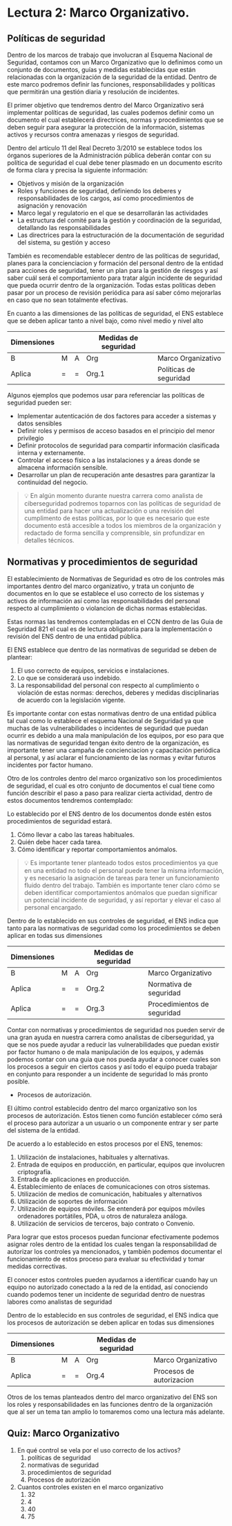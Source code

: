 # **Lectura 2: Marco Organizativo.**

## Políticas de seguridad

Dentro de los marcos de trabajo que involucran al Esquema Nacional de Seguridad, contamos con un Marco Organizativo que lo definimos como un conjunto de documentos, guías y medidas establecidas que están relacionadas con la organización de la seguridad de la entidad. Dentro de este marco podremos definir las funciones, responsabilidades y políticas que permitirán una gestión diaria y resolución de incidentes.

El primer objetivo que tendremos dentro del Marco Organizativo será implementar políticas de seguridad, las cuales podemos definir como un documento el cual establecerá directrices, normas y procedimientos que se deben seguir para asegurar la protección de la información, sistemas activos y recursos contra amenazas y riesgos de seguridad.

Dentro del artículo 11 del Real Decreto 3/2010 se establece todos los órganos superiores de la Administración pública deberán contar con su política de seguridad el cual debe tener plasmado en un documento escrito de forma clara y precisa la siguiente información:

- Objetivos y misión de la organización
- Roles y funciones de seguridad, definiendo los deberes y responsabilidades de los cargos, así como procedimientos de asignación y renovación
- Marco legal y regulatorio en el que se desarrollarán las actividades
- La estructura del comité para la gestión y coordinación de la seguridad, detallando las responsabilidades
- Las directrices para la estructuración de la documentación de seguridad del sistema, su gestión y acceso

También es recomendable establecer dentro de las políticas de seguridad, planes para la concienciacion y formación del personal dentro de la entidad para acciones de seguridad, tener un plan para la gestión de riesgos y así saber cuál será el comportamiento para tratar algún incidente de seguridad que pueda ocurrir dentro de la organización. Todas estas políticas deben pasar por un proceso de revisión periódica para así saber cómo mejorarlas en caso que no sean totalmente efectivas.

En cuanto a las dimensiones de las políticas de seguridad, el ENS establece que se deben aplicar tanto a nivel bajo, como nivel medio y nivel alto

| Dimensiones |  |  | Medidas de seguridad |  |
| --- | --- | --- | --- | --- |
| B | M | A | Org | Marco Organizativo |
| Aplica | = | = | Org.1 | Políticas de seguridad |

Algunos ejemplos que podemos usar para referenciar las políticas de seguridad pueden ser:

- Implementar autenticación de dos factores para acceder a sistemas y datos sensibles
- Definir roles y permisos de acceso basados en el principio del menor privilegio
- Definir protocolos de seguridad para compartir información clasificada interna y externamente.
- Controlar el acceso físico a las instalaciones y a áreas donde se almacena información sensible.
- Desarrollar un plan de recuperación ante desastres para garantizar la continuidad del negocio.

> 💡 En algún momento durante nuestra carrera como analista de ciberseguridad podremos toparnos con las políticas de seguridad de una entidad para hacer una actualización o una revisión del cumplimento de estas políticas, por lo que es necesario que este documento está accesible a todos los miembros de la organización y redactado de forma sencilla y comprensible, sin profundizar en detalles técnicos.

</aside>

## Normativas y procedimientos de seguridad

El establecimiento de Normativas de Seguridad es otro de los controles más importantes dentro del marco organizativo, y trata un conjunto de documentos en lo que se establece el uso correcto de los sistemas y activos de información así como las responsabilidades del personal respecto al cumplimiento o violancion de dichas normas establecidas.

Estas normas las tendremos contempladas en el CCN dentro de las Guia de Seguridad 821 el cual es de lectura obligatoria para la implementación o revisión del ENS dentro de una entidad pública.

El ENS establece que dentro de las normativas de seguridad se deben de plantear:

1. El uso correcto de equipos, servicios e instalaciones.
2. Lo que se considerará uso indebido.
3. La responsabilidad del personal con respecto al cumplimiento o violación de estas normas: derechos, deberes y medidas disciplinarias de acuerdo con la legislación vigente.

Es importante contar con estas normativas dentro de una entidad pública tal cual como lo establece el esquema Nacional de Seguridad ya que muchas de las vulnerabilidades o incidentes de seguridad que puedan ocurrir es debido a una mala manipulación de los equipos, por eso para que las normativas de seguridad tengan éxito dentro de la organización, es importante tener una campaña de concienciacion y capacitación periódica al personal, y así aclarar el funcionamiento de las normas y evitar futuros incidentes por factor humano.

Otro de los controles dentro del marco organizativo son los procedimientos de seguridad, el cual es otro conjunto de documentos el cual tiene como función describir el paso a paso para realizar cierta actividad, dentro de estos documentos tendremos contemplado:

Lo establecido por el ENS dentro de los documentos donde estén estos procedimientos de seguridad estará.

1. Cómo llevar a cabo las tareas habituales.
2. Quién debe hacer cada tarea.
3. Cómo identificar y reportar comportamientos anómalos.

> 💡 Es importante tener planteado todos estos procedimientos ya que en una entidad no todo el personal puede tener la misma información, y es necesario la asignación de tareas para tener un funcionamiento fluido dentro del trabajo. También es importante tener claro cómo se deben identificar comportamientos anómalos que puedan significar un potencial incidente de seguridad, y así reportar y elevar el caso al personal encargado.

</aside>

Dentro de lo establecido en sus controles de seguridad, el ENS indica que tanto para las normativas de seguridad como los procedimientos se deben aplicar en todas sus dimensiones

| Dimensiones |  |  | Medidas de seguridad |  |
| --- | --- | --- | --- | --- |
| B | M | A | Org | Marco Organizativo |
| Aplica | = | = | Org.2 | Normativa de seguridad |
| Aplica | = | = | Org.3 | Procedimientos de seguridad |

Contar con normativas y procedimientos de seguridad nos pueden servir de una gran ayuda en nuestra carrera como analistas de ciberseguridad, ya que se nos puede ayudar a reducir las vulnerabilidades que puedan existir por factor humano o de mala manipulación de los equipos, y además podemos contar con una guia que nos pueda ayudar a conocer cuales son los procesos a seguir en ciertos casos y así todo el equipo pueda trabajar en conjunto para responder a un incidente de seguridad lo más pronto posible.

- Procesos de autorización.

El último control establecido dentro del marco organizativo son los procesos de autorización. Estos tienen como función establecer cómo será el proceso para autorizar a un usuario o un componente entrar y ser parte del sistema de la entidad.

De acuerdo a lo establecido en estos procesos por el ENS, tenemos:

1. Utilización de instalaciones, habituales y alternativas.
2. Entrada de equipos en producción, en particular, equipos que involucren criptografía.
3. Entrada de aplicaciones en producción.
4. Establecimiento de enlaces de comunicaciones con otros sistemas.
5. Utilización de medios de comunicación, habituales y alternativos
6. Utilización de soportes de información
7. Utilización de equipos móviles. Se entenderá por equipos móviles ordenadores portátiles, PDA, u otros de naturaleza análoga.
8. Utilización de servicios de terceros, bajo contrato o Convenio.

Para lograr que estos procesos puedan funcionar efectivamente podemos asignar roles dentro de la entidad los cuales tengan la responsabilidad de autorizar los controles ya mencionados, y también podemos documentar el funcionamiento de estos proceso para evaluar su efectividad y tomar medidas correctivas.

El conocer estos controles pueden ayudarnos a identificar cuando hay un equipo no autorizado conectado a la red de la entidad, así conociendo cuando podemos tener un incidente de seguridad dentro de nuestras labores como analistas de seguridad

Dentro de lo establecido en sus controles de seguridad, el ENS indica que los procesos de autorización se deben aplicar en todas sus dimensiones

| Dimensiones |  |  | Medidas de seguridad |  |
| --- | --- | --- | --- | --- |
| B | M | A | Org | Marco Organizativo |
| Aplica | = | = | Org.4 | Procesos de autorizacion |

Otros de los temas planteados dentro del marco organizativo del ENS son los roles y responsabilidades en las funciones dentro de la organización que al ser un tema tan amplio lo tomaremos como una lectura más adelante.

## Quiz: Marco Organizativo

1. En qué control se vela por el uso correcto de los activos?
    1. políticas de seguridad
    2. normativas de seguridad
    3. procedimientos de seguridad
    4. Procesos de autorización
2. Cuantos controles existen en el marco organizativo
    1. 32
    2. 4
    3. 40
    4. 75